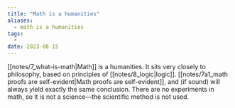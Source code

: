 ```yaml
---
title: "Math is a humanities"
aliases:
  - math is a humanities
tags:
  - 
date: 2023-08-15
---
```


[[notes/7_what-is-math|Math]] is a humanities. It sits very closely to philosophy, based on principles of [[notes/8_logic|logic]]. [[notes/7a1_math proofs are self-evident|Math proofs are self-evident]], and (if sound) will always yield exactly the same conclusion. There are no experiments in math, so it is not a science—the scientific method is not used.